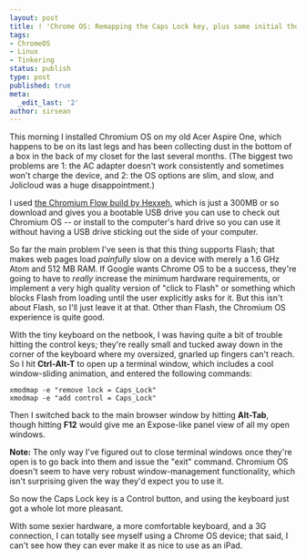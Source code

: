 ```yaml
---
layout: post
title: ! 'Chrome OS: Remapping the Caps Lock key, plus some initial thoughts'
tags:
- ChromeOS
- Linux
- Tinkering
status: publish
type: post
published: true
meta:
  _edit_last: '2'
author: sirsean
---
```

This morning I installed Chromium OS on my old Acer Aspire One, which happens to be on its last legs and has been collecting dust in the bottom of a box in the back of my closet for the last several months. (The biggest two problems are 1: the AC adapter doesn't work consistently and sometimes won't charge the device, and 2: the OS options are slim, and slow, and Jolicloud was a huge disappointment.)

I used [the Chromium Flow build by Hexxeh](http://chromeos.hexxeh.net/), which is just a 300MB or so download and gives you a bootable USB drive you can use to check out Chromium OS -- or install to the computer's hard drive so you can use it without having a USB drive sticking out the side of your computer.

So far the main problem I've seen is that this thing supports Flash; that makes web pages load _painfully_ slow on a device with merely a 1.6 GHz Atom and 512 MB RAM. If Google wants Chrome OS to be a success, they're going to have to _really_ increase the minimum hardware requirements, or implement a very high quality version of "click to Flash" or something which blocks Flash from loading until the user explicitly asks for it. But this isn't about Flash, so I'll just leave it at that. Other than Flash, the Chromium OS experience is quite good.

With the tiny keyboard on the netbook, I was having quite a bit of trouble hitting the control keys; they're really small and tucked away down in the corner of the keyboard where my oversized, gnarled up fingers can't reach. So I hit **Ctrl-Alt-T** to open up a terminal window, which includes a cool window-sliding animation, and entered the following commands:

    xmodmap -e "remove lock = Caps_Lock"
    xmodmap -e "add control = Caps_Lock"

Then I switched back to the main browser window by hitting **Alt-Tab**, though hitting **F12** would give me an Expose-like panel view of all my open windows.

**Note:** The only way I've figured out to close terminal windows once they're open is to go back into them and issue the "exit" command. Chromium OS doesn't seem to have very robust window-management functionality, which isn't surprising given the way they'd expect you to use it.

So now the Caps Lock key is a Control button, and using the keyboard just got a whole lot more pleasant.

With some sexier hardware, a more comfortable keyboard, and a 3G connection, I can totally see myself using a Chrome OS device; that said, I can't see how they can ever make it as nice to use as an iPad.
